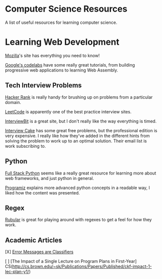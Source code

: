 # Computer Science Resources

A list of useful resources for learning computer science.

# Learning Web Development

[Mozilla](https://developer.mozilla.org/en-US/docs/Learn)'s site has everything you need to know!

[Google's codelabs](https://codelabs.developers.google.com/?cat=Web) have some really great tutorials, from building progressive web applications to learning Web Assembly.

## Tech Interview Problems

[Hacker Rank](www.hackerrank.com) is really handy for brushing up on problems from a particular domain.

[LeetCode](leetcode.com) is apparently one of the best practice interview sites.

[InterviewBit](https://www.interviewbit.com/) is a great site, but I don't really like the way everything is timed.

[Interview Cake](https://www.interviewcake.com/) has some great free problems, but the professional edition is very expensive. I really like how they've added in the different hints from solving the problem to work up to an optimal solution. Their email list is work subscribing to.

## Python

[Full Stack Python](https://www.fullstackpython.com/web-frameworks.html) seems like a really great resource for learning more about web frameworks, and just python in general.

[Programiz](https://www.programiz.com/python-programming) explains more advanced python concepts in a readable way, I liked how the content was presented.

## Regex

[Rubular](http://rubular.com/r/UAgzl9NxQv) is great for playing around with regexes to get a feel for how they work.

## Academic Articles

[X] [Error Messages are Classifiers](https://cs.brown.edu/~sk/Publications/Papers/Published/wk-error-msg-classifier/paper.pdf)

[ ] [The Impact of a Single Lecture on Program Plans in First-Year] CS(http://cs.brown.edu/~sk/Publications/Papers/Published/ckf-impact-1-lec-plan-y1/)
